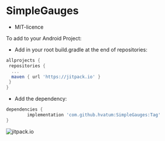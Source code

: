 # SimpleGauges

* MIT-licence

To add to your Android Project:
* Add in your root build.gradle at the end of repositories:

```gradle
allprojects {
 repositories {
  ...
  maven { url 'https://jitpack.io' }
 }
}
```

* Add the dependency:

```gradle
dependencies {
        implementation 'com.github.hvatum:SimpleGauges:Tag'
}
```

![jitpack.io](https://jitpack.io/v/hvatum/SimpleGauges.svg)

